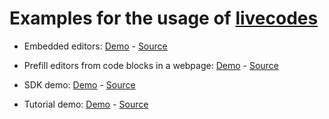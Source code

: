 # Examples for the usage of [livecodes](https://github.com/live-codes/livecodes)

- Embedded editors:
  [Demo](https://live-codes.github.io/livecodes-examples/embed.html) - [Source](https://github.com/live-codes/livecodes-examples/blob/gh-pages/embed.html)

- Prefill editors from code blocks in a webpage:
  [Demo](https://live-codes.github.io/livecodes-examples/prefill-from-code-blocks.html) - [Source](https://github.com/live-codes/livecodes-examples/blob/gh-pages/prefill-from-code-blocks.html)

- SDK demo:
  [Demo](https://live-codes.github.io/livecodes-examples/api-demo.html) - [Source](https://github.com/live-codes/livecodes-examples/blob/gh-pages/api-demo.html)

- Tutorial demo:
  [Demo](https://live-codes.github.io/livecodes-examples/tutorial-demo.html) - [Source](https://github.com/live-codes/livecodes-examples/blob/gh-pages/tutorial-demo.html)
